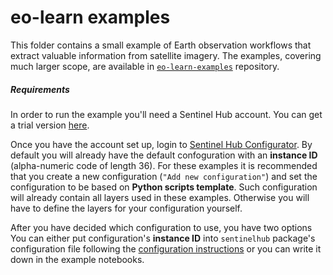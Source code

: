 # eo-learn examples

This folder contains a small example of Earth observation workflows that extract valuable information from satellite imagery. The examples, covering much larger scope, are available in [`eo-learn-examples`](https://github.com/sentinel-hub/eo-learn-examples) repository.

##### Requirements

In order to run the example you'll need a Sentinel Hub account. You can get a trial version [here](https://www.sentinel-hub.com).

Once you have the account set up, login to [Sentinel Hub Configurator](https://apps.sentinel-hub.com/configurator/). By default you will already have the default confoguration with an **instance ID** (alpha-numeric code of length 36). For these examples it is recommended that you create a new configuration (`"Add new configuration"`) and set the configuration to be based on **Python scripts template**. Such configuration will already contain all layers used in these examples. Otherwise you will have to define the layers for your configuration yourself.

After you have decided which configuration to use, you have two options You can either put configuration's **instance ID** into `sentinelhub` package's configuration file following the [configuration instructions](http://sentinelhub-py.readthedocs.io/en/latest/configure.html) or you can write it down in the example notebooks.
